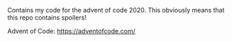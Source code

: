 Contains my code for the advent of code 2020.
This obviously means that this repo contains spoilers!

Advent of Code: https://adventofcode.com/
